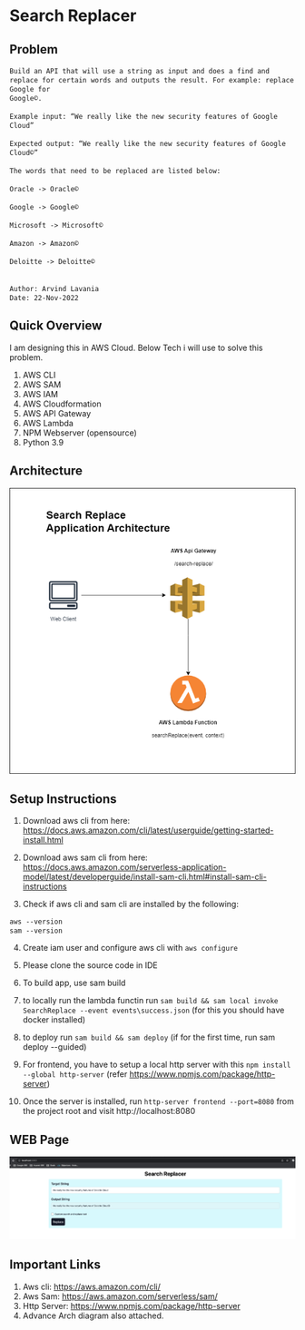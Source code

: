 # Search Replacer

## Problem
```
Build an API that will use a string as input and does a find and replace for certain words and outputs the result. For example: replace Google for
Google©.

Example input: “We really like the new security features of Google Cloud”

Expected output: “We really like the new security features of Google Cloud©”

The words that need to be replaced are listed below:

Oracle -> Oracle©

Google -> Google©

Microsoft -> Microsoft©

Amazon -> Amazon©

Deloitte -> Deloitte©


Author: Arvind Lavania
Date: 22-Nov-2022
```

## Quick Overview
I am designing this in AWS Cloud. Below Tech i will use to solve this problem.
1. AWS CLI
2. AWS SAM
3. AWS IAM
3. AWS Cloudformation
4. AWS API Gateway
5. AWS Lambda
6. NPM Webserver (opensource)
7. Python 3.9

## Architecture
![Search Replace arrchitecture with aws api gateway and lambda function](SearchReplaceArchitecture.drawio.png "Search Replace arrchitecture")



## Setup Instructions

1. Download aws cli from here: https://docs.aws.amazon.com/cli/latest/userguide/getting-started-install.html

2. Download aws sam cli from here: https://docs.aws.amazon.com/serverless-application-model/latest/developerguide/install-sam-cli.html#install-sam-cli-instructions

3. Check if aws cli and sam cli are installed by the following: 
```
aws --version
sam --version
```


4. Create iam user and configure aws cli with `aws configure`

5. Please clone the source code in IDE

6. To build app, use sam build

7. to locally run the lambda functin run `sam build && sam local invoke SearchReplace --event events\success.json` (for this you should have docker installed)

8. to deploy run `sam build && sam deploy` (if for the first time, run sam deploy --guided)

9. For frontend, you have to setup a local http server with this `npm install --global http-server` (refer https://www.npmjs.com/package/http-server)

10. Once the server is installed, run `http-server frontend --port=8080` from the project root and visit http://localhost:8080

## WEB Page
![WEB Page](search-replace-web.png)


## Important Links
1. Aws cli: https://aws.amazon.com/cli/
2. Aws Sam: https://aws.amazon.com/serverless/sam/
4. Http Server: https://www.npmjs.com/package/http-server
5. Advance Arch diagram also attached. 



